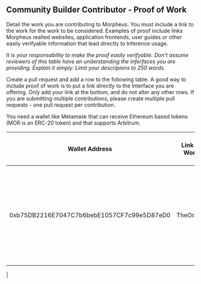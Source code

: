 ## Community Builder Contributor - Proof of Work

Detail the work you are contributing to Morpheus.  You must include a link to the work for the work to be considered.  Examples of proof include links Morpheus realted websites, application frontends, user guides or other easily verifyable information that lead directly to Inference usage.

*It is your responsability to make the proof easily verifyable. Don't assume reviewers of this table have an understanding the inferfaces you are providing. Explain it simply. Limit your descripions to 250 words.*

Create a pull request and add a row to the following table. A good way to include proof of work is to put a link directly to the Interface you are offering. Only add your link at the bottom, and do not alter any other rows. If you are submitting multiple contributions, please create multiple pull requests - one pull request per contribution.

You need a wallet like Metamask that can receive Ethereum based tokens (MOR is an ERC-20 token) and that supports Arbitrum.

| Wallet Address                             | Link to Work | Compute Inference Provided (hours)  | Description of Contribution                                                                                             |
| -------------------------------------------| ------------ | ----------------------------------- | ------------------------------------------------------------------------------------------------------------------------|
|0xb75DB2216E7047C7b6bebE1057CF7c99e5D87eD0  | TheOracle    | 10                                  | Helping adminstrate and faciliating the expansion of the of the Mor community telegram & discord and work on AMD GPU fix|
|
